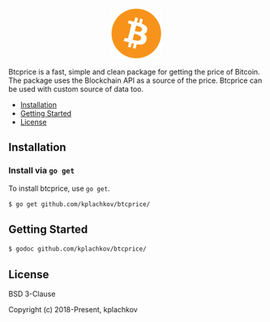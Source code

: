 <p align="center"><img src="image/btclogo.png" alt="Btcprice" height="100px"></p>

Btcprice is a fast, simple and clean package for getting the price of Bitcoin. 
The package uses the Blockchain API as a source of the price. 
Btcprice can be used with custom source of data too.

* [Installation](#installation)
* [Getting Started](#getting-started)
* [License](#license)


## Installation

### Install via `go get`

To install btcprice, use `go get`.

```bash
$ go get github.com/kplachkov/btcprice/
```

## Getting Started

```bash
$ godoc github.com/kplachkov/btcprice/
```

## License

BSD 3-Clause

Copyright (c) 2018-Present, kplachkov